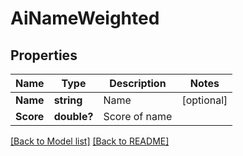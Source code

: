# AiNameWeighted
## Properties
Name | Type | Description | Notes
------------ | ------------- | ------------- | -------------
**Name** | **string** | Name              | [optional] 
**Score** | **double?** | Score of name              | 


[[Back to Model list]](Models.md) [[Back to README]](README.md)

